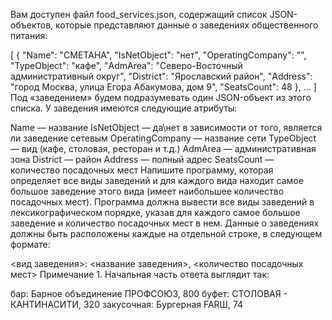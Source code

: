 Вам доступен файл food_services.json, содержащий список JSON-объектов, которые представляют данные о заведениях общественного питания:

[
   {
      "Name": "СМЕТАНА",
      "IsNetObject": "нет",
      "OperatingCompany": "",
      "TypeObject": "кафе",
      "AdmArea": "Северо-Восточный административный округ",
      "District": "Ярославский район",
      "Address": "город Москва, улица Егора Абакумова, дом 9",
      "SeatsCount": 48
   },
   ...
]
Под «заведением» будем подразумевать один JSON-объект из этого списка. У заведения имеются следующие атрибуты:

Name — название 
IsNetObject — да\нет в зависимости от того, является ли заведение сетевым
OperatingCompany — название сети
TypeObject — вид (кафе, столовая, ресторан и т.д.)
AdmArea — административная зона
District — район
Address — полный адрес
SeatsCount — количество посадочных мест
Напишите программу, которая определяет все виды заведений и для каждого вида находит самое большое заведение этого вида (имеет наибольшее количество посадочных мест). Программа должна вывести все виды заведений в лексикографическом порядке, указав для каждого самое большое заведение и количество посадочных мест в нем. Данные о заведениях должны быть расположены каждые на отдельной строке, в следующем формате:

<вид заведения>: <название заведения>, <количество посадочных мест>
Примечание 1. Начальная часть ответа выглядит так:

бар: Барное объединение ПРОФСОЮЗ, 800
буфет: СТОЛОВАЯ - КАНТИНАСИТИ, 320
закусочная: Бургерная FARШ, 74